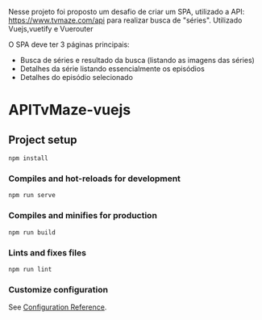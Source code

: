 Nesse projeto foi proposto um desafio de criar um SPA, utilizado a API: https://www.tvmaze.com/api para realizar busca de "séries".
Utilizado Vuejs,vuetify e Vuerouter

O SPA deve ter 3 páginas principais: 
- Busca de séries e resultado da busca (listando as imagens das séries)
- Detalhes da série listando essencialmente os episódios
- Detalhes do episódio selecionado


# APITvMaze-vuejs

## Project setup
```
npm install
```

### Compiles and hot-reloads for development
```
npm run serve
```

### Compiles and minifies for production
```
npm run build
```

### Lints and fixes files
```
npm run lint
```

### Customize configuration
See [Configuration Reference](https://cli.vuejs.org/config/).
